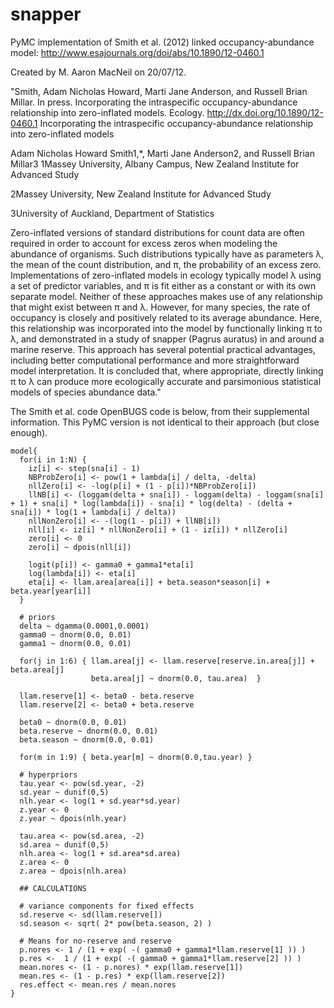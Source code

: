 snapper
=======

PyMC implementation of Smith et al. (2012) linked occupancy-abundance model: http://www.esajournals.org/doi/abs/10.1890/12-0460.1

Created by M. Aaron MacNeil on 20/07/12.

"Smith, Adam Nicholas Howard, Marti Jane Anderson, and Russell Brian Millar. In press. Incorporating the intraspecific occupancy-abundance relationship into zero-inflated models. Ecology. http://dx.doi.org/10.1890/12-0460.1
Incorporating the intraspecific occupancy-abundance relationship into zero-inflated models

Adam Nicholas Howard Smith1,*, Marti Jane Anderson2, and Russell Brian Millar3
1Massey University, Albany Campus, New Zealand Institute for Advanced Study

2Massey University, New Zealand Institute for Advanced Study

3University of Auckland, Department of Statistics

Zero-inflated versions of standard distributions for count data are often required in order to account for excess zeros when modeling the abundance of organisms. Such distributions typically have as parameters λ, the mean of the count distribution, and π, the probability of an excess zero. Implementations of zero-inflated models in ecology typically model λ using a set of predictor variables, and π is fit either as a constant or with its own separate model. Neither of these approaches makes use of any relationship that might exist between π and λ. However, for many species, the rate of occupancy is closely and positively related to its average abundance. Here, this relationship was incorporated into the model by functionally linking π to λ, and demonstrated in a study of snapper (Pagrus auratus) in and around a marine reserve. This approach has several potential practical advantages, including better computational performance and more straightforward model interpretation. It is concluded that, where appropriate, directly linking π to λ can produce more ecologically accurate and parsimonious statistical models of species abundance data."


The Smith et al. code OpenBUGS code is below, from their supplemental information. This PyMC version is not identical to their approach (but close enough).




	model{
	  for(i in 1:N) {
	    iz[i] <- step(sna[i] - 1)
	    NBProbZero[i] <- pow(1 + lambda[i] / delta, -delta)
	    nllZero[i] <- -log(p[i] + (1 - p[i])*NBProbZero[i])
	    llNB[i] <- (loggam(delta + sna[i]) - loggam(delta) - loggam(sna[i] + 1) + sna[i] * log(lambda[i]) - sna[i] * log(delta) - (delta + sna[i]) * log(1 + lambda[i] / delta))
	    nllNonZero[i] <- -(log(1 - p[i]) + llNB[i])	
	    nll[i] <- iz[i] * nllNonZero[i] + (1 - iz[i]) * nllZero[i]	
	    zero[i] <- 0
	    zero[i] ~ dpois(nll[i]) 
  
	    logit(p[i]) <- gamma0 + gamma1*eta[i]
	    log(lambda[i]) <- eta[i]
	    eta[i] <- llam.area[area[i]] + beta.season*season[i] + beta.year[year[i]]
	  }
    
	  # priors  
	  delta ~ dgamma(0.0001,0.0001)
	  gamma0 ~ dnorm(0.0, 0.01)
	  gamma1 ~ dnorm(0.0, 0.01)

	  for(j in 1:6) { llam.area[j] <- llam.reserve[reserve.in.area[j]] + beta.area[j]
	                  beta.area[j] ~ dnorm(0.0, tau.area)  }

	  llam.reserve[1] <- beta0 - beta.reserve
	  llam.reserve[2] <- beta0 + beta.reserve
	
	  beta0 ~ dnorm(0.0, 0.01)
	  beta.reserve ~ dnorm(0.0, 0.01)
	  beta.season ~ dnorm(0.0, 0.01)
  	
	  for(m in 1:9) { beta.year[m] ~ dnorm(0.0,tau.year) }
	
	  # hyperpriors
	  tau.year <- pow(sd.year, -2)
	  sd.year ~ dunif(0,5)
	  nlh.year <- log(1 + sd.year*sd.year)
	  z.year <- 0
	  z.year ~ dpois(nlh.year)

	  tau.area <- pow(sd.area, -2)
	  sd.area ~ dunif(0,5)
	  nlh.area <- log(1 + sd.area*sd.area)
	  z.area <- 0
	  z.area ~ dpois(nlh.area)

	  ## CALCULATIONS

	  # variance components for fixed effects
	  sd.reserve <- sd(llam.reserve[])
	  sd.season <- sqrt( 2* pow(beta.season, 2) )

	  # Means for no-reserve and reserve
	  p.nores <- 1 / (1 + exp( -( gamma0 + gamma1*llam.reserve[1] )) )
	  p.res <-  1 / (1 + exp( -( gamma0 + gamma1*llam.reserve[2] )) )
	  mean.nores <- (1 - p.nores) * exp(llam.reserve[1])
	  mean.res <- (1 - p.res) * exp(llam.reserve[2])
	  res.effect <- mean.res / mean.nores
	}



